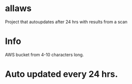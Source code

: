 # allaws
Project that autoupdates after 24 hrs with results from a scan 

# Info
AWS bucket from 4-10 characters long. 

# Auto updated every 24 hrs. 
